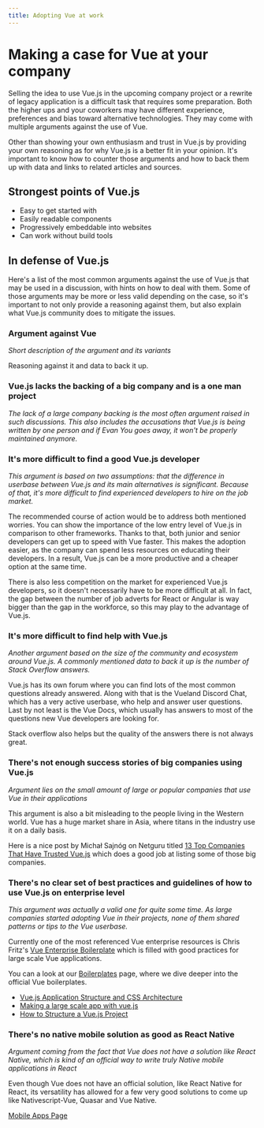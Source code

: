 ```yaml
---
title: Adopting Vue at work
---
```


# Making a case for Vue at your company

Selling the idea to use Vue.js in the upcoming company project or a rewrite of legacy application is a difficult task that requires some preparation. Both the higher ups and your coworkers may have different experience, preferences and bias toward alternative technologies. They may come with multiple arguments against the use of Vue. 

Other than showing your own enthusiasm and trust in Vue.js by providing your own reasoning as for why Vue.js is a better fit in your opinion. It's important to know how to counter those arguments and how to back them up with data and links to related articles and sources.

## Strongest points of Vue.js

  - Easy to get started with
  - Easily readable components
  - Progressively embeddable into websites
  - Can work without build tools

## In defense of Vue.js

Here's a list of the most common arguments against the use of Vue.js that may be used in a discussion, with hints on how to deal with them. Some of those arguments may be more or less valid depending on the case, so it's important to not only provide a reasoning against them, but also explain what Vue.js community does to mitigate the issues.

### Argument against Vue

*Short description of the argument and its variants*

Reasoning against it and data to back it up. 

### Vue.js lacks the backing of a big company and is a one man project

*The lack of a large company backing is the most often argument raised in such discussions. This also includes the accusations that Vue.js is being written by one person and if Evan You goes away, it won't be properly maintained anymore.*

### It's more difficult to find a good Vue.js developer

*This argument is based on two assumptions: that the difference in userbase between Vue.js and its main alternatives is significant. Because of that, it's more difficult to find experienced developers to hire on the job market.*

The recommended course of action would be to address both mentioned worries. You can show the importance of the low entry level of Vue.js in comparison to other frameworks. Thanks to that, both junior and senior developers can get up to speed with Vue faster. This makes the adoption easier, as the company can spend less resources on educating their developers. In a result, Vue.js can be a more productive and a cheaper option at the same time.

There is also less competition on the market for experienced Vue.js developers, so it doesn't necessarily have to be more difficult at all. In fact, the gap between the number of job adverts for React or Angular is way bigger than the gap in the workforce, so this may play to the advantage of Vue.js.

### It's more difficult to find help with Vue.js

*Another argument based on the size of the community and ecosystem around Vue.js. A commonly mentioned data to back it up is the number of Stack Overflow answers.*

Vue.js has its own forum where you can find lots of the most common questions already answered. Along with that is the Vueland Discord Chat, which has a very active userbase, who help and answer user questions. Last by not least is the Vue Docs, which usually has answers to most of the questions new Vue developers are looking for.
 
 Stack overflow also helps but the quality of the answers there is not always great.

### There's not enough success stories of big companies using Vue.js

*Argument lies on the small amount of large or popular companies that use Vue in their applications*

This argument is also a bit misleading to the people living in the Western world. Vue has a huge market share in Asia, where titans in the industry use it on a daily basis.

Here is a nice post by Michał Sajnóg on Netguru titled [13 Top Companies That Have Trusted Vue.js](https://www.netguru.com/blog/13-top-companies-that-have-trusted-vue.js-examples-of-applications) which does a good job at listing some of those big companies.

### There's no clear set of best practices and guidelines of how to use Vue.js on enterprise level

*This argument was actually a valid one for quite some time. As large companies started adopting Vue in their projects, none of them shared patterns or tips to the Vue userbase.*

Currently one of the most referenced Vue enterprise resources is Chris Fritz's [Vue Enterprise Boilerplate](https://github.com/chrisvfritz/vue-enterprise-boilerplate/) which is filled with good practices for large scale Vue applications.

You can a look at our [Boilerplates](../ecosystem/boilerplates.md) page, where we dive deeper into the official Vue boilerplates.

<useful-links>
<useful-links-section title="Tutorials">

* [Vue.js Application Structure and CSS Architecture](https://markus.oberlehner.net/blog/vue-application-structure-and-css-architecture/)
* [Making a large scale app with vue.js](https://medium.com/@stephane.souron/making-a-large-scale-app-with-vue-js-part-1-modularize-your-store-bf9066436502)
* [How to Structure a Vue.js Project](https://itnext.io/how-to-structure-a-vue-js-project-29e4ddc1aeeb)

</useful-links-section>
</useful-links>

### There's no native mobile solution as good as React Native

*Argument coming from the fact that Vue does not have a solution like React Native, which is kind of an official way to write truly Native mobile applications in React*

Even though Vue does not have an official solution, like React Native for React, its versatility has allowed for a few very good solutions to come up like Nativescript-Vue, Quasar and Vue Native.

<useful-links>
<useful-links-section title="Learn More">

[Mobile Apps Page](../ecosystem/mobile-apps.md)

</useful-links-section>
</useful-links>
